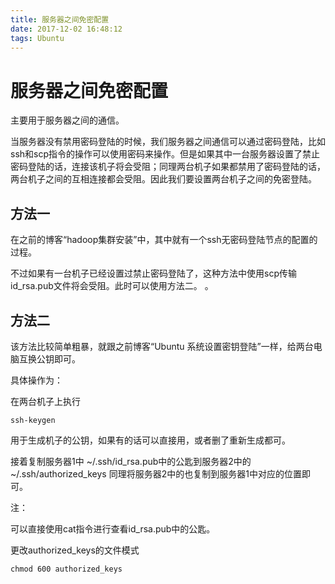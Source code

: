 ```yaml
---
title: 服务器之间免密配置
date: 2017-12-02 16:48:12
tags: Ubuntu
---
```


# 服务器之间免密配置

主要用于服务器之间的通信。

<!--more-->
当服务器没有禁用密码登陆的时候，我们服务器之间通信可以通过密码登陆，比如ssh和scp指令的操作可以使用密码来操作。但是如果其中一台服务器设置了禁止密码登陆的话，连接该机子将会受阻；同理两台机子如果都禁用了密码登陆的话，两台机子之间的互相连接都会受阻。因此我们要设置两台机子之间的免密登陆。

## 方法一

在之前的博客“hadoop集群安装”中，其中就有一个ssh无密码登陆节点的配置的过程。

不过如果有一台机子已经设置过禁止密码登陆了，这种方法中使用scp传输id_rsa.pub文件将会受阻。此时可以使用方法二。
。
## 方法二

该方法比较简单粗暴，就跟之前博客“Ubuntu 系统设置密钥登陆”一样，给两台电脑互换公钥即可。

具体操作为：

在两台机子上执行

    ssh-keygen
    
用于生成机子的公钥，如果有的话可以直接用，或者删了重新生成都可。

接着复制服务器1中 ~/.ssh/id_rsa.pub中的公匙到服务器2中的~/.ssh/authorized_keys
同理将服务器2中的也复制到服务器1中对应的位置即可。

注：

可以直接使用cat指令进行查看id_rsa.pub中的公匙。

更改authorized_keys的文件模式

    chmod 600 authorized_keys